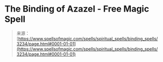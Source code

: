 <!--yml

category: 未分类

date: 2024-06-12 18:37:01

-->

# **The Binding of Azazel** - Free Magic Spell

> 来源：[https://www.spellsofmagic.com/spells/spiritual_spells/binding_spells/3234/page.html#0001-01-01](https://www.spellsofmagic.com/spells/spiritual_spells/binding_spells/3234/page.html#0001-01-01)
